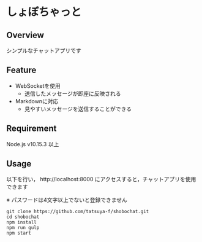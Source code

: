 
# しょぼちゃっと

## Overview
シンプルなチャットアプリです

## Feature
- WebSocketを使用
    - 送信したメッセージが即座に反映される
- Markdownに対応
    - 見やすいメッセージを送信することができる

## Requirement
Node.js v10.15.3 以上

## Usage
以下を行い， http://localhost:8000 にアクセスすると，チャットアプリを使用できます

※ パスワードは4文字以上でないと登録できません
```
git clone https://github.com/tatsuya-f/shobochat.git
cd shobochat
npm install
npm run gulp
npm start
```
